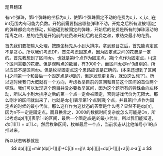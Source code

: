 题目翻译

有n个弹珠，第i个弹珠的坐标为x_i，使第i个弹珠固定不动的花费为c_i，x_i,c_i在int范围内有可能为负数。开始前需要指出哪些弹珠不动，开始之后所有没被1固定的弹珠都会向左移动，知道碰到被固定的弹珠，开始后的花费是所有的弹珠滚动的距离之和，总的花费是开始前的花费和开始后的花费之和，求结束最小的花费。

首先我们要把输入处理，按照坐标先从小到大排序。拿到题目之后，首先能肯定这不是贪心。所以我们考虑DP。首先考虑固定点，因为固定点之间的花费是一定的。首先我想到了区间dp，也就是第i个点作为固定点，第j个点作为固定点，i-j这个区间需要的花费。但是观察点的数目，有3000个，而区间dp是n^3级别的，所以应该不是区间dp。但是枚举固定点这个思路应该是正确的。(本来还想到了区间i-j之间第一个和最后一个固定点是k和l的，但是发现更复杂，就没这么想了)。所以这时候我们大概就有一个方向，考虑枚举目前的区间和目前这个区间的首位两个弹珠。我们可以发现这个题目并没必要枚举区间，因为这个题所有的弹珠会向左移动，所以从小到大排序之后的第一个点一定会被固定，否则游戏代价为无限大。那么刚才的区间就出来了，也就是dp[j]表示第1个点到第j个点，并且第j个点作为固定点的时候的最小代价。那么这样作为这状态的答案是什么呢？显然不是dp[n]，因为n不一定是固定点。而且换言之，3000的数据时间复杂度怎么可能是On，所以考虑$dp[i][j]$表示1-i的区间，最后一个固定点是j的最小代价。所以我们能知道，$dp[1][1]=a[1].c$。然后枚举区间，枚举最后一个点，当前状态从比他编号小1的点推过来。

所以状态转移就是
$$
dp[i][j]=min(dp[i-1][j])+C[i](i==j)\\
dp[i][j]=dp[i-1][j]+a[i].x-a[j].x
$$
